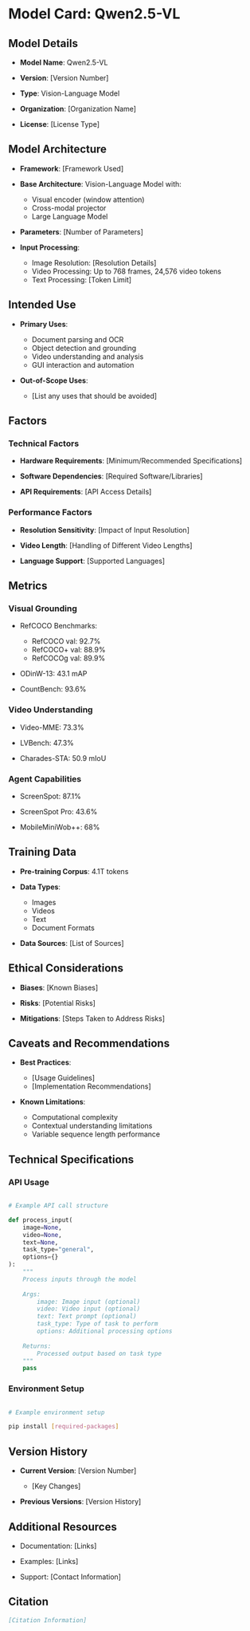 # Model Card: Qwen2.5-VL

## Model Details

- **Model Name**: Qwen2.5-VL

- **Version**: [Version Number]

- **Type**: Vision-Language Model

- **Organization**: [Organization Name]

- **License**: [License Type]

## Model Architecture

- **Framework**: [Framework Used]

- **Base Architecture**: Vision-Language Model with:
  - Visual encoder (window attention)
  - Cross-modal projector
  - Large Language Model

- **Parameters**: [Number of Parameters]

- **Input Processing**:
  - Image Resolution: [Resolution Details]
  - Video Processing: Up to 768 frames, 24,576 video tokens
  - Text Processing: [Token Limit]

## Intended Use

- **Primary Uses**:
  - Document parsing and OCR
  - Object detection and grounding
  - Video understanding and analysis
  - GUI interaction and automation

- **Out-of-Scope Uses**:
  - [List any uses that should be avoided]

## Factors

### Technical Factors

- **Hardware Requirements**: [Minimum/Recommended Specifications]

- **Software Dependencies**: [Required Software/Libraries]

- **API Requirements**: [API Access Details]

### Performance Factors

- **Resolution Sensitivity**: [Impact of Input Resolution]

- **Video Length**: [Handling of Different Video Lengths]

- **Language Support**: [Supported Languages]

## Metrics

### Visual Grounding

- RefCOCO Benchmarks:
  - RefCOCO val: 92.7%
  - RefCOCO+ val: 88.9%
  - RefCOCOg val: 89.9%

- ODinW-13: 43.1 mAP

- CountBench: 93.6%

### Video Understanding

- Video-MME: 73.3%

- LVBench: 47.3%

- Charades-STA: 50.9 mIoU

### Agent Capabilities

- ScreenSpot: 87.1%

- ScreenSpot Pro: 43.6%

- MobileMiniWob++: 68%

## Training Data

- **Pre-training Corpus**: 4.1T tokens

- **Data Types**:
  - Images
  - Videos
  - Text
  - Document Formats

- **Data Sources**: [List of Sources]

## Ethical Considerations

- **Biases**: [Known Biases]

- **Risks**: [Potential Risks]

- **Mitigations**: [Steps Taken to Address Risks]

## Caveats and Recommendations

- **Best Practices**:
  - [Usage Guidelines]
  - [Implementation Recommendations]

- **Known Limitations**:
  - Computational complexity
  - Contextual understanding limitations
  - Variable sequence length performance

## Technical Specifications

### API Usage

```python

# Example API call structure

def process_input(
    image=None,
    video=None,
    text=None,
    task_type="general",
    options={}
):
    """
    Process inputs through the model
    
    Args:
        image: Image input (optional)
        video: Video input (optional)
        text: Text prompt (optional)
        task_type: Type of task to perform
        options: Additional processing options
        
    Returns:
        Processed output based on task type
    """
    pass

```

### Environment Setup

```bash

# Example environment setup

pip install [required-packages]

```

## Version History

- **Current Version**: [Version Number]
  - [Key Changes]

- **Previous Versions**: [Version History]

## Additional Resources

- Documentation: [Links]

- Examples: [Links]

- Support: [Contact Information]

## Citation

```bibtex
[Citation Information]
